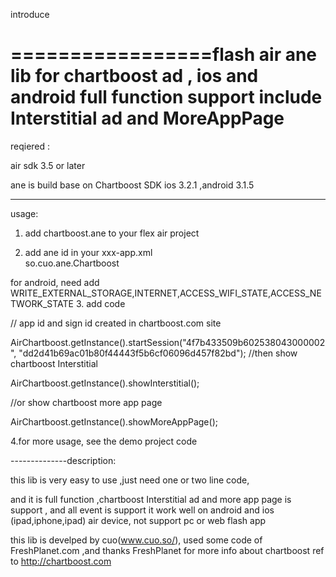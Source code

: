 introduce

=================flash air ane lib  for chartboost ad , ios and android full function  support include Interstitial ad and MoreAppPage 
================
reqiered :

air sdk 3.5 or later

ane is build base on Chartboost SDK ios 3.2.1 ,android 3.1.5

---------
usage:

1. add chartboost.ane to your flex air project

2.  add ane id in your xxx-app.xml  
<extensionID>so.cuo.ane.Chartboost</extensionID>
 
for android, need add 
WRITE_EXTERNAL_STORAGE,INTERNET,ACCESS_WIFI_STATE,ACCESS_NETWORK_STATE 
3. add code 
	
// app id and sign id created in chartboost.com site

AirChartboost.getInstance().startSession("4f7b433509b602538043000002", "dd2d41b69ac01b80f44443f5b6cf06096d457f82bd");
//then show chartboost Interstitial
	
AirChartboost.getInstance().showInterstitial(); 

//or show chartboost more app page
	
AirChartboost.getInstance().showMoreAppPage();

4.for more usage, see the demo project code



--------------description:

this lib is very easy to use ,just need one or two line code,

and it is full function ,chartboost Interstitial ad and more app page is support ,
and all event is support 
it work well on android and ios (ipad,iphone,ipad) air device,
not support pc or web flash app

this lib is develped by cuo(www.cuo.so/),
 used some code of FreshPlanet.com ,and thanks  FreshPlanet
for 
more info about chartboost ref to http://chartboost.com
